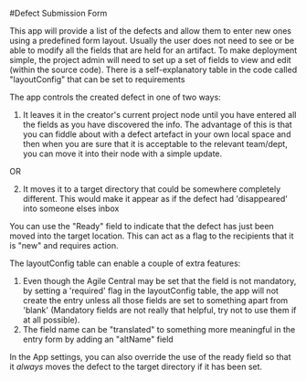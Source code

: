 #Defect Submission Form

This app will provide a list of the defects and allow them to enter new ones using a 
predefined form layout. Usually the user does not need to see or be able to modify all the
fields that are held for an artifact. To make deployment simple, the project admin will need to set up
a set of fields to view and edit (within the source code). There is a self-explanatory table in the code 
called "layoutConfig" that can be set to requirements

The app controls the created defect in one of two ways:

1. It leaves it in the creator's current project node until you have entered all the fields as you have 
   discovered the info. The advantage of this is that you can fiddle about with a defect artefact in your 
   own local space and then when you are sure that it is acceptable to the relevant team/dept, you can 
   move it into their node with a simple update.

OR

2. It moves it to a target directory that could be somewhere completely different. This would 
   make it appear as if the defect had 'disappeared' into someone elses inbox

You can use the "Ready" field to indicate that the defect has just been moved into the target location. 
This can act as a flag to the recipients that it is "new" and requires action.

The layoutConfig table can enable a couple of extra features:

1. Even though the Agile Central may be set that the field is not mandatory, by setting a 'required' 
   flag in the layoutConfig table, the app will not create the entry unless all those fields are set to 
   something apart from 'blank' (Mandatory fields are not really that helpful, try not to use them if at 
   all possible).
2. The field name can be "translated" to something more meaningful in the entry form by adding an "altName" field

In the App settings, you can also override the use of the ready field so that it _always_ moves the defect to the target directory
if it has been set.
